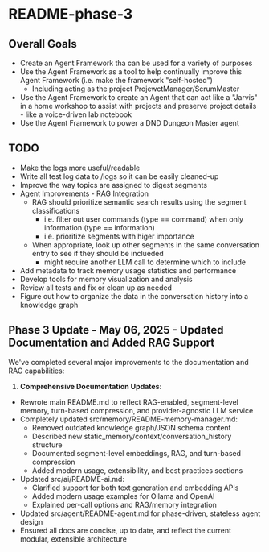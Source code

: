 # README-phase-3

## Overall Goals

- Create an Agent Framework tha can be used for a variety of purposes
- Use the Agent Framework as a tool to help continually improve this Agent Framework (i.e. make the framework "self-hosted")
  - Including acting as the project ProjewctManager/ScrumMaster
- Use the Agent Framework to create an Agent that can act like a "Jarvis" in a home workshop to assist with projects and preserve project details - like a voice-driven lab notebook
- Use the Agent Framework to power a DND Dungeon Master agent


## TODO

- Make the logs more useful/readable
- Write all test log data to /logs so it can be easily cleaned-up
- Improve the way topics are assigned to digest segments
- Agent Improvements - RAG Integration
  - RAG should prioritize semantic search results using the segment classifications
    - i.e. filter out user commands (type == command) when only information (type == information)
    - i.e. prioritize segments with higer importance
  - When appropriate, look up other segments in the same conversation entry to see if they should be inclueded
    - might require another LLM call to determine which to include
- Add metadata to track memory usage statistics and performance
- Develop tools for memory visualization and analysis
- Review all tests and fix or clean up as needed
- Figure out how to organize the data in the conversation history into a knowledge graph


## Phase 3 Update - May 06, 2025 - Updated Documentation and Added RAG Support

We've completed several major improvements to the documentation and RAG capabilities:

1. **Comprehensive Documentation Updates**:
- Rewrote main README.md to reflect RAG-enabled, segment-level memory, turn-based compression, and provider-agnostic LLM service
- Completely updated src/memory/README-memory-manager.md:
  - Removed outdated knowledge graph/JSON schema content
  - Described new static_memory/context/conversation_history structure
  - Documented segment-level embeddings, RAG, and turn-based compression
  - Added modern usage, extensibility, and best practices sections
- Updated src/ai/README-ai.md:
  - Clarified support for both text generation and embedding APIs
  - Added modern usage examples for Ollama and OpenAI
  - Explained per-call options and RAG/memory integration
- Updated src/agent/README-agent.md for phase-driven, stateless agent design
- Ensured all docs are concise, up to date, and reflect the current modular, extensible architecture